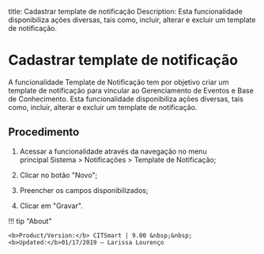 title: Cadastrar template de notificação
Description: Esta funcionalidade disponibiliza ações diversas, tais como, incluir, alterar e excluir um template de notificação.

# Cadastrar template de notificação

A funcionalidade Template de Notificação tem por objetivo criar um template de notificação para vincular ao Gerenciamento de Eventos e Base de Conhecimento.
Esta funcionalidade disponibiliza ações diversas, tais como, incluir, alterar e excluir um template de notificação.

Procedimento
------------

1.  Acessar a funcionalidade através da navegação no menu principal Sistema \>
    Notificações \> Template de Notificação;

2.  Clicar no botão "Novo";

3.  Preencher os campos disponibilizados;

4.  Clicar em "Gravar".

!!! tip "About"

    <b>Product/Version:</b> CITSmart | 9.00 &nbsp;&nbsp;
    <b>Updated:</b>01/17/2019 – Larissa Lourenço
